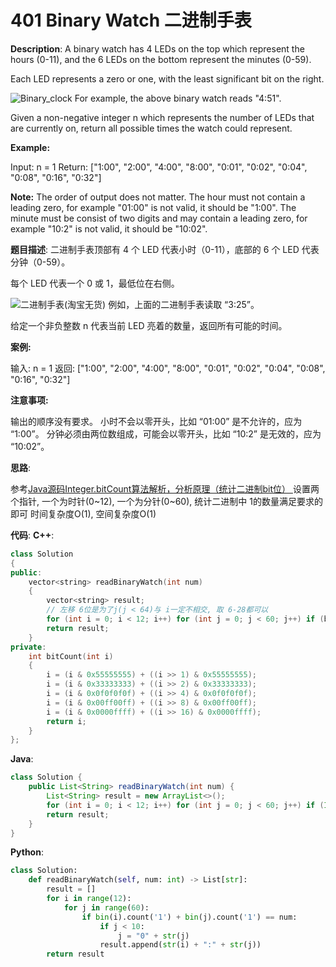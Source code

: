 # 401 Binary Watch 二进制手表

__Description__:
A binary watch has 4 LEDs on the top which represent the hours (0-11), and the 6 LEDs on the bottom represent the minutes (0-59).

Each LED represents a zero or one, with the least significant bit on the right.

![Binary_clock](https://assets.leetcode.com/uploads/2021/04/08/binarywatch.jpg)
For example, the above binary watch reads "4:51".

Given a non-negative integer n which represents the number of LEDs that are currently on, return all possible times the watch could represent.

__Example:__

Input: n = 1
Return: ["1:00", "2:00", "4:00", "8:00", "0:01", "0:02", "0:04", "0:08", "0:16", "0:32"]

__Note:__
The order of output does not matter.
The hour must not contain a leading zero, for example "01:00" is not valid, it should be "1:00".
The minute must be consist of two digits and may contain a leading zero, for example "10:2" is not valid, it should be "10:02".

__题目描述__:
二进制手表顶部有 4 个 LED 代表小时（0-11），底部的 6 个 LED 代表分钟（0-59）。

每个 LED 代表一个 0 或 1，最低位在右侧。

![二进制手表(淘宝无货)](https://assets.leetcode-cn.com/aliyun-lc-upload/uploads/2021/03/29/binary_clock_samui_moon.jpg)
例如，上面的二进制手表读取 “3:25”。

给定一个非负整数 n 代表当前 LED 亮着的数量，返回所有可能的时间。

__案例:__

输入: n = 1
返回: ["1:00", "2:00", "4:00", "8:00", "0:01", "0:02", "0:04", "0:08", "0:16", "0:32"]

__注意事项:__

输出的顺序没有要求。
小时不会以零开头，比如 “01:00” 是不允许的，应为 “1:00”。
分钟必须由两位数组成，可能会以零开头，比如 “10:2” 是无效的，应为 “10:02”。

__思路__:

参考[Java源码Integer.bitCount算法解析，分析原理（统计二进制bit位）
](https://segmentfault.com/a/1190000015763941)
设置两个指针, 一个为时针(0~12), 一个为分针(0~60), 统计二进制中 1的数量满足要求的即可
时间复杂度O(1), 空间复杂度O(1)

__代码__:
__C++__:

```C++
class Solution 
{
public:
    vector<string> readBinaryWatch(int num) 
    {
        vector<string> result;
        // 左移 6位是为了j(j < 64)与 i一定不相交, 取 6-28都可以
        for (int i = 0; i < 12; i++) for (int j = 0; j < 60; j++) if (bitCount((i << 6) | j) == num) result.push_back(to_string(i) + ":" + (j > 9 ? "" : "0") + to_string(j));
        return result;
    }
private:
    int bitCount(int i) 
    {
        i = (i & 0x55555555) + ((i >> 1) & 0x55555555);
        i = (i & 0x33333333) + ((i >> 2) & 0x33333333);
        i = (i & 0x0f0f0f0f) + ((i >> 4) & 0x0f0f0f0f);
        i = (i & 0x00ff00ff) + ((i >> 8) & 0x00ff00ff);
        i = (i & 0x0000ffff) + ((i >> 16) & 0x0000ffff);
        return i;
    }
};
```

__Java__:

```Java
class Solution {
    public List<String> readBinaryWatch(int num) {
        List<String> result = new ArrayList<>();
        for (int i = 0; i < 12; i++) for (int j = 0; j < 60; j++) if (Integer.bitCount((i << 6) | j) == num) result.add(i + ":" + (j > 9 ? "" : "0") + j);
        return result;
    }
}
```

__Python__:

```Python
class Solution:
    def readBinaryWatch(self, num: int) -> List[str]:
        result = []
        for i in range(12):
            for j in range(60):
                if bin(i).count('1') + bin(j).count('1') == num:
                    if j < 10:
                        j = "0" + str(j)
                    result.append(str(i) + ":" + str(j))
        return result
```
